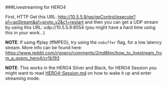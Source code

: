 ###Livestreaming for HERO4

First, HTTP Get this URL: http://10.5.5.9/gp/gpControl/execute?p1=gpStream&a1=proto_v2&c1=restart and then you can get a UDP stream by using this URL: udp://10.5.5.9:8554 (you might have a hard time using this in your work...)

**NOTE**: If using ffplay (ffMPEG), try using the `nobuffer` flag, for a low latency stream.
More info can be found here: https://www.reddit.com/r/gopro/comments/2md8hm/how_to_livestream_from_a_gopro_hero4/cr1b193

**NOTE**: This works in the HERO4 Silver and Black, for HERO4 Session you might want to read [HERO4-Session.md](https://github.com/KonradIT/goprowifihack/blob/master/HERO4/HERO4-Session.md) on how to wake it up and enter streaming mode.
